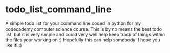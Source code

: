 # todo_list_command_line
A simple todo list for your command line coded in python for my codecademy computer science course.
This is by no means the best todo list, but it is very simple and could very well help keep track of things within the files your working on :)
Hopefully this can help somebody! I hope you like it! :)
